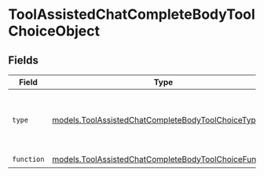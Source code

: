 # ToolAssistedChatCompleteBodyToolChoiceObject


## Fields

| Field                                                                                                                | Type                                                                                                                 | Required                                                                                                             | Description                                                                                                          |
| -------------------------------------------------------------------------------------------------------------------- | -------------------------------------------------------------------------------------------------------------------- | -------------------------------------------------------------------------------------------------------------------- | -------------------------------------------------------------------------------------------------------------------- |
| `type`                                                                                                               | [models.ToolAssistedChatCompleteBodyToolChoiceType](../models/toolassistedchatcompletebodytoolchoicetype.md)         | :heavy_check_mark:                                                                                                   | The type of the tool. Currently, only `function` is supported.                                                       |
| `function`                                                                                                           | [models.ToolAssistedChatCompleteBodyToolChoiceFunction](../models/toolassistedchatcompletebodytoolchoicefunction.md) | :heavy_check_mark:                                                                                                   | N/A                                                                                                                  |